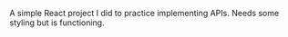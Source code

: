 A simple React project I did to practice implementing APIs. Needs some styling but is functioning. 
